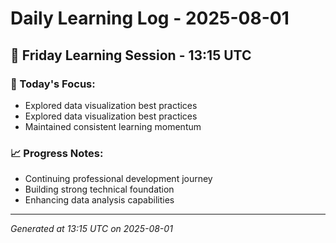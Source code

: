 # Daily Learning Log - 2025-08-01

## 📅 Friday Learning Session - 13:15 UTC

### 🎯 Today's Focus:
- Explored data visualization best practices
- Explored data visualization best practices
- Maintained consistent learning momentum

### 📈 Progress Notes:
- Continuing professional development journey
- Building strong technical foundation
- Enhancing data analysis capabilities

---
*Generated at 13:15 UTC on 2025-08-01*

